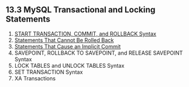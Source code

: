 ## 13.3 MySQL Transactional and Locking Statements

1. [START TRANSACTION, COMMIT, and ROLLBACK Syntax](./commit.md)
2. [Statements That Cannot Be Rolled Back](./cannot-roll-back.md)
3. [Statements That Cause an Implicit Commit](./implicit-commit.md)
4. SAVEPOINT, ROLLBACK TO SAVEPOINT, and RELEASE SAVEPOINT Syntax
5. LOCK TABLES and UNLOCK TABLES Syntax
6. SET TRANSACTION Syntax
7. XA Transactions